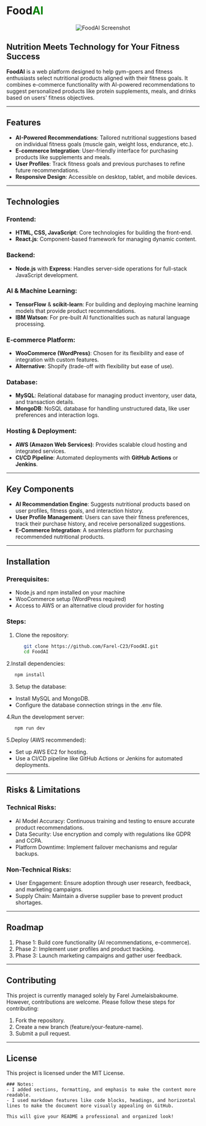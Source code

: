 # Food<span style="color:green">AI</span>
<div align="center">
  <img src="https://github.com/user-attachments/assets/18156db5-4d61-4d40-8ae5-9cfe6e289cb0" alt="FoodAI Screenshot" />
</div>

## Nutrition Meets Technology for Your Fitness Success

**FoodAI** is a web platform designed to help gym-goers and fitness enthusiasts select nutritional products aligned with their fitness goals. It combines e-commerce functionality with AI-powered recommendations to suggest personalized products like protein supplements, meals, and drinks based on users' fitness objectives.

---

## Features

- **AI-Powered Recommendations**: Tailored nutritional suggestions based on individual fitness goals (muscle gain, weight loss, endurance, etc.).
- **E-commerce Integration**: User-friendly interface for purchasing products like supplements and meals.
- **User Profiles**: Track fitness goals and previous purchases to refine future recommendations.
- **Responsive Design**: Accessible on desktop, tablet, and mobile devices.

---

## Technologies

### Frontend:
- **HTML, CSS, JavaScript**: Core technologies for building the front-end.
- **React.js**: Component-based framework for managing dynamic content.

### Backend:
- **Node.js** with **Express**: Handles server-side operations for full-stack JavaScript development.

### AI & Machine Learning:
- **TensorFlow** & **scikit-learn**: For building and deploying machine learning models that provide product recommendations.
- **IBM Watson**: For pre-built AI functionalities such as natural language processing.

### E-commerce Platform:
- **WooCommerce (WordPress)**: Chosen for its flexibility and ease of integration with custom features.
- **Alternative**: Shopify (trade-off with flexibility but ease of use).

### Database:
- **MySQL**: Relational database for managing product inventory, user data, and transaction details.
- **MongoDB**: NoSQL database for handling unstructured data, like user preferences and interaction logs.

### Hosting & Deployment:
- **AWS (Amazon Web Services)**: Provides scalable cloud hosting and integrated services.
- **CI/CD Pipeline**: Automated deployments with **GitHub Actions** or **Jenkins**.

---

## Key Components

- **AI Recommendation Engine**: Suggests nutritional products based on user profiles, fitness goals, and interaction history.
- **User Profile Management**: Users can save their fitness preferences, track their purchase history, and receive personalized suggestions.
- **E-Commerce Integration**: A seamless platform for purchasing recommended nutritional products.

---

## Installation

### Prerequisites:
- Node.js and npm installed on your machine
- WooCommerce setup (WordPress required)
- Access to AWS or an alternative cloud provider for hosting

### Steps:
1. Clone the repository:
   ```bash
      git clone https://github.com/Farel-C23/FoodAI.git
      cd FoodAI
   ```

2.Install dependencies:
   ```bash
      npm install
   ```

3. Setup the database:
- Install MySQL and MongoDB.
- Configure the database connection strings in the .env file.

4.Run the development server:
   ```bash
      npm run dev
   ```
5.Deploy (AWS recommended):
- Set up AWS EC2 for hosting.
- Use a CI/CD pipeline like GitHub Actions or Jenkins for automated deployments.

---

## Risks & Limitations

### Technical Risks:
- AI Model Accuracy: Continuous training and testing to ensure accurate product recommendations.
- Data Security: Use encryption and comply with regulations like GDPR and CCPA.
- Platform Downtime: Implement failover mechanisms and regular backups.

### Non-Technical Risks:
- User Engagement: Ensure adoption through user research, feedback, and marketing campaigns.
- Supply Chain: Maintain a diverse supplier base to prevent product shortages.
  
---

## Roadmap
1. Phase 1: Build core functionality (AI recommendations, e-commerce).
2. Phase 2: Implement user profiles and product tracking.
3. Phase 3: Launch marketing campaigns and gather user feedback.

---

## Contributing
This project is currently managed solely by Farel Jumelaisbakoume. However, contributions are welcome. Please follow these steps for contributing:

1. Fork the repository.
2. Create a new branch (feature/your-feature-name).
3. Submit a pull request.

---

## License

This project is licensed under the MIT License.
   ```less
### Notes:
- I added sections, formatting, and emphasis to make the content more readable.
- I used markdown features like code blocks, headings, and horizontal lines to make the document more visually appealing on GitHub.

This will give your README a professional and organized look!
   ```

